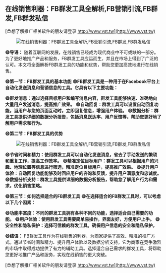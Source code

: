 ## **在线销售利器：FB群发工具全解析,FB营销引流,FB群发,FB群发私信**

[😍想了解推广相关软件的朋友请登录 http://www.vst.tw](http://www.vst.tw)

 <center><img src="https://vst.tw/MP4/tuiguang/png/2.png" alt="在线销售利器：FB群发工具全解析,FB营销引流,FB群发,FB群发私信"></center>

**😄导语：**
随着互联网的发展，在线销售已经成为现代商业中不可或缺的一部分。为了更好地推广产品和服务，FB群发工具应运而生，并且在市场上得到了广泛的认可。本文将全面解析FB群发工具的功能和优势，帮助您更加高效地进行在线销售。

**😄第一节：FB群发工具的基本功能**
**😄FB群发工具是一种用于在Facebook平台上自动化发送消息和营销信息的工具。它具有以下主要功能：**

**😄群发消息：通过选择目标用户和编写消息内容，群发工具能够快速、准确地向大量用户发送消息，提高推广效果。**
**😄自动回复：群发工具可以设置自动回复功能，当用户与您的页面互动时，立即回复信息，增强用户体验。**
**😄数据分析：群发工具提供详细的数据分析报告，包括消息送达率、用户反馈等，帮助您更好地了解用户需求和行为。**

**😄第二节：FB群发工具的优势**

 <center><img src="https://vst.tw/MP4/tuiguang/png/2.png" alt="在线销售利器：FB群发工具全解析,FB营销引流,FB群发,FB群发私信"></center>

**😄节省时间和精力：使用群发工具可以自动化发送消息，省去了手动发送的繁琐和重复工作，提高工作效率。**
**😄精准定位目标用户：群发工具可以根据用户的兴趣、地理位置等信息进行筛选，精准定位目标用户，提高推广效果。**
**😄提升用户体验：自动回复功能能够及时回应用户的咨询和反馈，提升用户满意度和忠诚度。**
**😄数据分析支持：群发工具提供详细的数据分析报告，帮助您了解用户行为和需求，优化销售策略。**

**😄第三节：如何选择适合的FB群发工具**
**😄在选择适合的FB群发工具时，可以考虑以下几个因素：**

**😄功能丰富度：不同的群发工具拥有各种不同的功能，选择适合自己需要的功能。**
**😄用户体验：使用群发工具需要简单易操作，界面友好，方便用户上手。**
**😄安全性和隐私保护：选择可信赖的群发工具，确保用户信息的安全和隐私保护。**

**😄结语：**
FB群发工具作为在线销售的利器，为商家提供了高效、精准的推广方式。通过节省时间和精力、提升用户体验以及数据分析支持，它为商家在竞争激烈的市场中取得成功提供了有力的辅助工具。选择适合自己需求的群发工具，将帮助您更好地推广产品和服务，实现在线销售的更大突破。

[😍想了解推广相关软件的朋友请登录 http://www.vst.tw](http://www.vst.tw)



